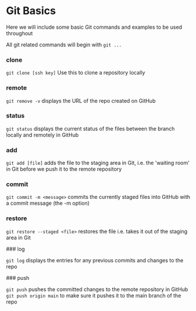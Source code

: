 # Git Basics

Here we will include some basic Git commands and examples to be used throughout

All git related commands will begin with `git ...`

### clone

`git clone [ssh key]` Use this to clone a repository locally

### remote

`git remove -v` displays the URL of the repo created on GitHub

### status

`git status` displays the current status of the files between the branch locally and remotely in GitHub

### add

`git add [file]` adds the file to the staging area in Git, i.e. the 'waiting room' in Git before we push it to the remote repository


### commit

`git commit -m <message>` commits the currently staged files into GitHub with a commit message (the -m option)


### restore

`git restore --staged <file>` restores the file i.e. takes it out of the staging area in Git

### log

`git log` displays the entries for any previous commits and changes to the repo

### push

`git push` pushes the committed changes to the remote repository in GitHub
`git push origin main` to make sure it pushes it to the main branch of the repo



